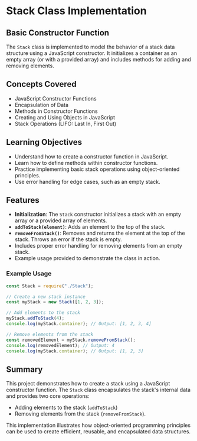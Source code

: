 # Stack Class Implementation

## Basic Constructor Function

The `Stack` class is implemented to model the behavior of a stack data structure using a JavaScript constructor. It initializes a container as an empty array (or with a provided array) and includes methods for adding and removing elements.

## Concepts Covered

- JavaScript Constructor Functions
- Encapsulation of Data
- Methods in Constructor Functions
- Creating and Using Objects in JavaScript
- Stack Operations (LIFO: Last In, First Out)

## Learning Objectives

- Understand how to create a constructor function in JavaScript.
- Learn how to define methods within constructor functions.
- Practice implementing basic stack operations using object-oriented principles.
- Use error handling for edge cases, such as an empty stack.

## Features

- **Initialization**: The `Stack` constructor initializes a stack with an empty array or a provided array of elements.
- **`addToStack(element)`**: Adds an element to the top of the stack.
- **`removeFromStack()`**: Removes and returns the element at the top of the stack. Throws an error if the stack is empty.
- Includes proper error handling for removing elements from an empty stack.
- Example usage provided to demonstrate the class in action.

### Example Usage

```javascript
const Stack = require("./Stack");

// Create a new stack instance
const myStack = new Stack([1, 2, 3]);

// Add elements to the stack
myStack.addToStack(4);
console.log(myStack.container); // Output: [1, 2, 3, 4]

// Remove elements from the stack
const removedElement = myStack.removeFromStack();
console.log(removedElement); // Output: 4
console.log(myStack.container); // Output: [1, 2, 3]
```

## Summary

This project demonstrates how to create a stack using a JavaScript constructor function. The `Stack` class encapsulates the stack's internal data and provides two core operations:

- Adding elements to the stack (`addToStack`)
- Removing elements from the stack (`removeFromStack`).

This implementation illustrates how object-oriented programming principles can be used to create efficient, reusable, and encapsulated data structures.
